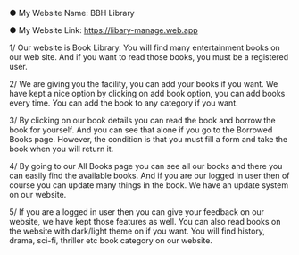 ● My Website Name: BBH Library

● My Website Link: https://libary-manage.web.app


1/ Our website is Book Library. You will find many entertainment books on our web site. And if you want to read those books, you must be a registered user.

2/ We are giving you the facility, you can add your books if you want. We have kept a nice option by clicking on add book option, you can add books every time. You can add the book to any category if you want.

3/ By clicking on our book details you can read the book and borrow the book for yourself. And you can see that alone if you go to the Borrowed Books page. However, the condition is that you must fill a form and take the book when you will return it.

4/ By going to our All Books page you can see all our books and there you can easily find the available books. And if you are our logged in user then of course you can update many things in the book. We have an update system on our website.

5/ If you are a logged in user then you can give your feedback on our website, we have kept those features as well. You can also read books on the website with dark/light theme on if you want. You will find history, drama, sci-fi, thriller etc book category on our website.

